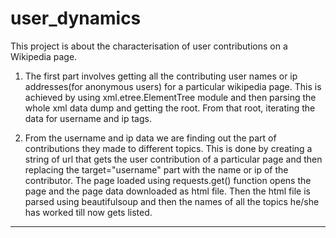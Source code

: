# user_dynamics
This project is about the characterisation of user contributions on a Wikipedia page.

1. The first part involves getting all the contributing user names or ip addresses(for anonymous users) for a particular wikipedia page. This is achieved by using xml.etree.ElementTree module and then parsing the whole xml data dump and getting the root. From that root, iterating the data for username and ip tags.

2. From the username and ip data we are finding out the part of contributions they made to different topics. This is done by creating a string of url that gets the user contribution of a particular page and then replacing the target="username" part with the name or ip of the contributor. The page loaded using requests.get() function opens the page and the page data downloaded as html file. Then the html file is parsed using beautifulsoup and then the names of all the topics he/she has worked till now gets listed.

-----------------------------------------------------------------

